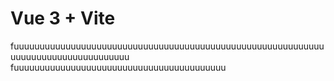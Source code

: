 # Vue 3 + Vite

fuuuuuuuuuuuuuuuuuuuuuuuuuuuuuuuuuuuuuuuuuuuuuuuuuuuuuuuuuuuuuuuuuuuuuuuuuuuuuuuuuuu
fuuuuuuuuuuuuuuuuuuuuuuuuuuuuuuuuuuuuuuuuu
